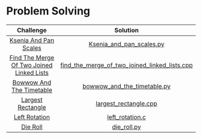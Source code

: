# Problem Solving

| Challenge | Solution |
|:-------------:| :-----:|
|[Ksenia And Pan Scales](https://codeforces.com/contest/382/problem/A?csrf_token=4d09a8c581f1c0a15d0a42f90d248f6e)|[Ksenia_and_pan_scales.py](CS21-Science-Day-2/Ksenia_and_pan_scales.py)|
|[Find The Merge Of Two Joined Linked Lists](https://www.hackerrank.com/challenges/find-the-merge-point-of-two-joined-linked-lists/problem)|[find_the_merge_of_two_joined_linked_lists.cpp](CS21-Science-Day-2/find_the_merge_of_two_joined_linked_lists.cpp)|
|[Bowwow And The Timetable](https://codeforces.com/contest/1204/problem/A)|[bowwow_and_the_timetable.py](CS21-Science-Day-3/bowwow_and_the_timetable.py)|
|[Largest Rectangle](https://www.hackerrank.com/challenges/largest-rectangle/problem)|[largest_rectangle.cpp](CS21-Science-Day-3/largest_rectangle.cpp)|
|[Left Rotation](https://www.hackerrank.com/challenges/array-left-rotation/problem)|[left_rotation.c](CS21-Science-Day-1/left_rotation.c)|
|[Die Roll](http://codeforces.com/contest/9/problem/A)|[die_roll.py](CS21-Science-Day-1/die_roll.py)|
